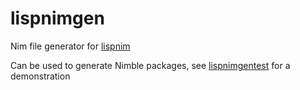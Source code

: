 # lispnimgen

Nim file generator for [lispnim](https://github.com/metagn/lispnim)

Can be used to generate Nimble packages, see [lispnimgentest](https://github.com/metagn/lispnimgentest)
for a demonstration

